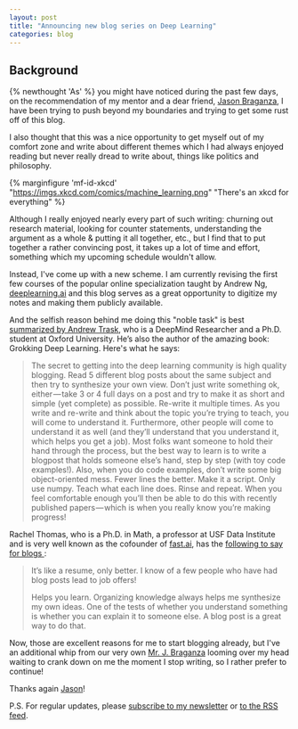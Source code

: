 ```yaml
---
layout: post
title: "Announcing new blog series on Deep Learning"
categories: blog
---
```


<!--more-->

## Background

{% newthought 'As' %} you might have noticed during the past few days, on the
recommendation of my mentor and a dear friend, [Jason Braganza][jason], I have
been trying to push beyond my boundaries and trying to get some rust off of this
blog.

I also thought that this was a nice opportunity to get myself out of my comfort
zone and write about different themes which I had always enjoyed reading but
never really dread to write about, things like politics and philosophy.

{% marginfigure 'mf-id-xkcd' "https://imgs.xkcd.com/comics/machine_learning.png"
"There's an xkcd for everything" %}

Although I really enjoyed nearly every part of such writing: churning out
research material, looking for counter statements, understanding the argument as
a whole & putting it all together, etc., but I find that to put together a
rather convincing post, it takes up a lot of time and effort, something which my
upcoming schedule wouldn't allow.

Instead, I've come up with a new scheme. I am currently revising the first few
courses of the popular online specialization taught by Andrew Ng,
[deeplearning.ai][dl] and this blog serves as a great opportunity to digitize my
notes and making them publicly available.

And the selfish reason behind me doing this "noble task" is best [summarized by 
Andrew Trask][andrew], who is a DeepMind Researcher and a Ph.D. student at
Oxford University. He’s also the author of the amazing book: Grokking Deep
Learning. Here's what he says:

>  The secret to getting into the deep learning community is high quality
>  blogging. Read 5 different blog posts about the same subject and then try to
>  synthesize your own view. Don’t just write something ok, either — take 3 or 4
>  full days on a post and try to make it as short and simple (yet complete) as
>  possible. Re-write it multiple times. As you write and re-write and think
>  about the topic you’re trying to teach, you will come to understand it.
>  Furthermore, other people will come to understand it as well (and they’ll
>  understand that you understand it, which helps you get a job). Most folks
>  want someone to hold their hand through the process, but the best way to
>  learn is to write a blogpost that holds someone else’s hand, step by step
>  (with toy code examples!). Also, when you do code examples, don’t write some
>  big object-oriented mess. Fewer lines the better. Make it a script. Only use
>  numpy. Teach what each line does. Rinse and repeat. When you feel comfortable
>  enough you’ll then be able to do this with recently published papers — which
>  is when you really know you’re making progress!

Rachel Thomas, who is a Ph.D. in Math, a professor at USF Data Institute and is
very well known as the cofounder of [fast.ai][fastai], has the [ following to say
for blogs ][rachel]:

> It’s like a resume, only better. I know of a few people who have had blog
> posts lead to job offers!
>
> Helps you learn. Organizing knowledge always helps me synthesize my own ideas.
> One of the tests of whether you understand something is whether you can
> explain it to someone else. A blog post is a great way to do that.

Now, those are excellent reasons for me to start blogging already, but I've an
additional whip from our very own [Mr. J. Braganza][jason] looming over my head
waiting to crank down on me the moment I stop writing, so I rather prefer to
continue!

Thanks again [Jason][jason]! 

P.S. For regular updates, please [subscribe to my newsletter][newsletter] or [to
the RSS feed][feed].

[dl]: https://deeplearning.ai
[jason]: https://janusworx.com/
[andrew]: https://hackernoon.com/interview-with-deep-learning-researcher-and-leader-of-openmined-andrew-trask-77cd33570a8c
[fastai]: https://fast.ai
[rachel]: https://medium.com/@racheltho/why-you-yes-you-should-blog-7d2544ac1045
[feed]: /feed.xml
[newsletter]: /newsletter